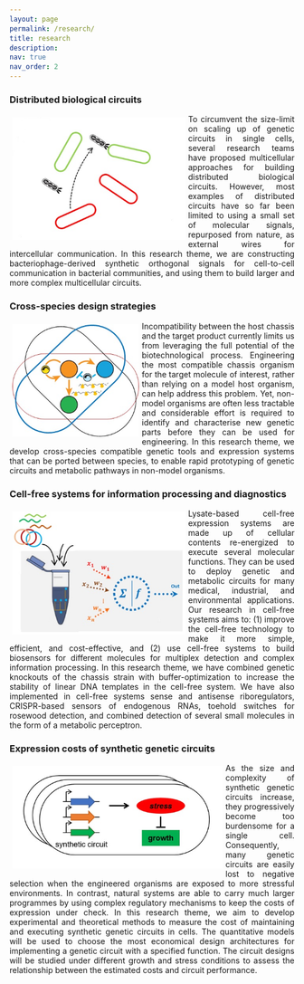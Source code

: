 ```yaml
---
layout: page
permalink: /research/
title: research
description:
nav: true
nav_order: 2
---
```


### Distributed biological circuits
<img src='/assets/img/res_distributed.jpg' align='left' hspace='5' vspace='5' width='306' height='217'>
<p align='justify'>To circumvent the size-limit on scaling up of genetic circuits in single cells, several research teams have proposed multicellular approaches for building distributed biological circuits. However, most examples of distributed circuits have so far been limited to using a small set of molecular signals, repurposed from nature, as external wires for intercellular communication. In this research theme, we are constructing bacteriophage-derived synthetic orthogonal signals for cell-to-cell communication in bacterial communities, and using them to build larger and more complex multicellular circuits.</p>



### Cross-species design strategies
<img src='/assets/img/res_xsystem.jpg' align='left' hspace='5' vspace='5' width='224' height='199'>
<p align='justify'>Incompatibility between the host chassis and the target product currently limits us from leveraging the full potential of the biotechnological process. Engineering the most compatible chassis organism for the target molecule of interest, rather than relying on a model host organism, can help address this problem. Yet, non-model organisms are often less tractable and considerable effort is required to identify and characterise new genetic parts before they can be used for engineering. In this research theme, we develop cross-species compatible genetic tools and expression systems that can be ported between species, to enable rapid prototyping of genetic circuits and metabolic pathways in non-model organisms.</p>



### Cell-free systems for information processing and diagnostics
<img src='/assets/img/res_cfs.jpg' align='left' hspace='5' vspace='5' width='306' height='217'>
<p align='justify'>Lysate-based cell-free expression systems are made up of cellular contents re-energized to execute several molecular functions. They can be used to deploy genetic and metabolic circuits for many medical, industrial, and environmental applications. Our research in cell-free systems aims to: (1) improve the cell-free technology to make it more simple, efficient, and cost-effective, and (2) use cell-free systems to build biosensors for different molecules for multiplex detection and complex information processing. In this research theme, we have combined genetic knockouts of the chassis strain with buffer-optimization to increase the stability of linear DNA templates in the cell-free system. We have also implemented in cell-free systems sense and antisense riboregulators, CRISPR-based sensors of endogenous RNAs, toehold switches for rosewood detection, and combined detection of several small molecules in the form of a metabolic perceptron.</p>



### Expression costs of synthetic genetic circuits
<img src='/assets/img/res_excost.jpg' align='left' hspace='5' vspace='5' width='372' height='181'>
<p align='justify'>As the size and complexity of synthetic genetic circuits increase, they progressively become too burdensome for a single cell. Consequently, many genetic circuits are easily lost to negative selection when the engineered organisms are exposed to more stressful environments. In contrast, natural systems are able to carry much larger programmes by using complex regulatory mechanisms to keep the costs of expression under check. In this research theme, we aim to develop experimental and theoretical methods to measure the cost of maintaining and executing synthetic genetic circuits in cells. The quantitative models will be used to choose the most economical design architectures for implementing a genetic circuit with a specified function. The circuit designs will be studied under different growth and stress conditions to assess the relationship between the estimated costs and circuit performance.</p>
